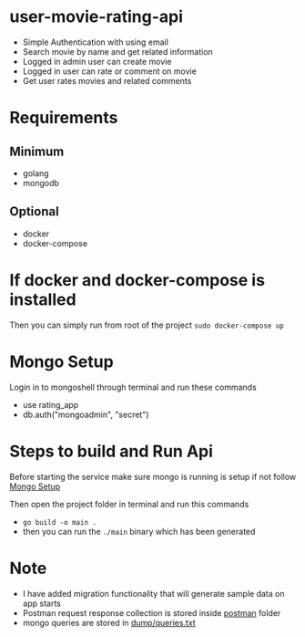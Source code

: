 # user-movie-rating-api

- Simple Authentication with using email
- Search movie by name and get related information
- Logged in admin user can create movie
- Logged in user can rate or comment on movie
- Get user rates movies and related comments

# Requirements
## Minimum
- golang
- mongodb

## Optional
- docker
- docker-compose

# If docker and docker-compose is installed
Then you can simply run from root of the project `sudo docker-compose up`

# Mongo Setup
Login in to mongoshell through terminal and run these commands
- use rating_app
- db.auth("mongoadmin", "secret")

# Steps to build and Run Api
Before starting the service make sure
mongo is running is setup if not follow [Mongo Setup](#mongo-setup)

Then open the project folder in terminal and run this commands
- `go build -o main .`
- then you can run the `./main` binary which has been generated

# Note
- I have added migration functionality that will generate sample data on app starts
- Postman request response collection is stored inside [postman](https://github.com/ChandanChainani/user-movie-rating-api/blob/main/postman/user-movie-rating-api.postman_collection.json) folder
- mongo queries are stored in [dump/queries.txt]( https://github.com/ChandanChainani/user-movie-rating-api/blob/main/dump/queries.txt )
